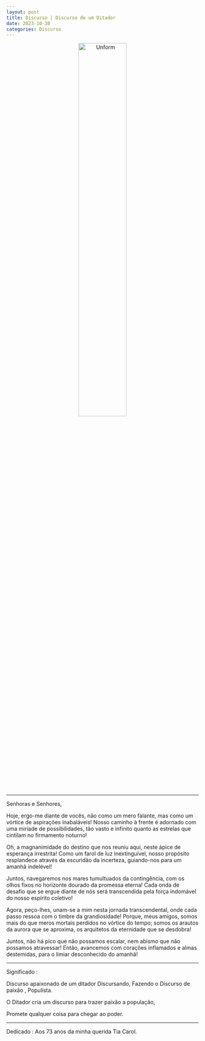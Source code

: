 ```yaml
---
layout: post
title: Discurso | Discurso de um Ditador
date: 2023-10-30
categories: Discurso
---
```


<p align="center">
<img src="{{ site.baseurl }}/images/2023-10-30-Discurso--Discurso-de-um-Ditador.png" height="50%" width="50%" alt="Unform" />
</p>

---

Senhoras e Senhores,

Hoje, ergo-me diante de vocês, não como um mero falante, mas como um vórtice de aspirações inabaláveis! Nosso caminho à frente é adornado com uma miríade de possibilidades, tão vasto e infinito quanto as estrelas que cintilam no firmamento noturno!

Oh, a magnanimidade do destino que nos reuniu aqui, neste ápice de esperança irrestrita! Como um farol de luz inextinguível, nosso propósito resplandece através da escuridão da incerteza, guiando-nos para um amanhã indelével!

Juntos, navegaremos nos mares tumultuados da contingência, com os olhos fixos no horizonte dourado da promessa eterna! Cada onda de desafio que se ergue diante de nós será transcendida pela força indomável do nosso espírito coletivo!

Agora, peço-lhes, unam-se a mim nesta jornada transcendental, onde cada passo ressoa com o timbre da grandiosidade! Porque, meus amigos, somos mais do que meros mortais perdidos no vórtice do tempo; somos os arautos da aurora que se aproxima, os arquitetos da eternidade que se desdobra!

Juntos, não há pico que não possamos escalar, nem abismo que não possamos atravessar! Então, avancemos com corações inflamados e almas destemidas, para o limiar desconhecido do amanhã!

---

Significado :

Discurso apaixonado de um ditador Discursando, Fazendo o Discurso de paixão , Populista.

O Ditador cria um discurso para trazer paixão a população, 

Promete qualquer coisa para chegar ao poder.

---

Dedicado : Aos 73 anos da minha querida Tia Carol.


